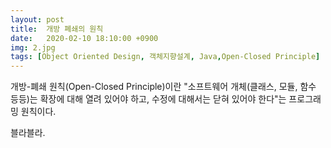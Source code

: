 ```yaml
---
layout: post
title:  개방 폐쇄의 원칙
date:   2020-02-10 18:10:00 +0900
img: 2.jpg
tags: [Object Oriented Design, 객체지향설계, Java,Open-Closed Principle]
---
```

 개방-폐쇄 원칙(Open-Closed Principle)이란 "소프트웨어 개체(클래스, 모듈, 함수 등등)는 확장에 대해 열려 있어야 하고, 수정에 대해서는 닫혀 있어야 한다"는 프로그래밍 원칙이다.
 
 블라블라.
